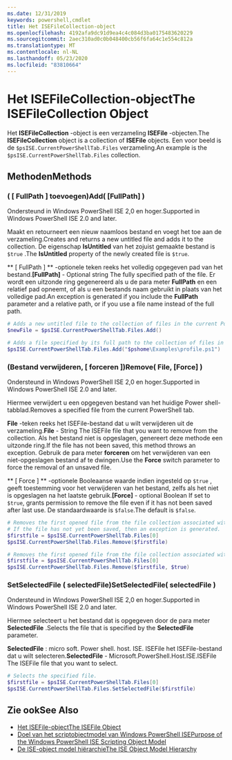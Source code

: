 ```yaml
---
ms.date: 12/31/2019
keywords: powershell,cmdlet
title: Het ISEFileCollection-object
ms.openlocfilehash: 4192afa9dc91d9ea4c4c084d3ba0175483620229
ms.sourcegitcommit: 2aec310ad0c0b048400cb56f6fa64c1e554c812a
ms.translationtype: MT
ms.contentlocale: nl-NL
ms.lasthandoff: 05/23/2020
ms.locfileid: "83810664"
---
```

# <a name="the-isefilecollection-object"></a><span data-ttu-id="d37c0-103">Het ISEFileCollection-object</span><span class="sxs-lookup"><span data-stu-id="d37c0-103">The ISEFileCollection Object</span></span>

<span data-ttu-id="d37c0-104">Het **ISEFileCollection** -object is een verzameling **ISEFile** -objecten.</span><span class="sxs-lookup"><span data-stu-id="d37c0-104">The **ISEFileCollection** object is a collection of **ISEFile** objects.</span></span> <span data-ttu-id="d37c0-105">Een voor beeld is de `$psISE.CurrentPowerShellTab.Files` verzameling.</span><span class="sxs-lookup"><span data-stu-id="d37c0-105">An example is the `$psISE.CurrentPowerShellTab.Files` collection.</span></span>

## <a name="methods"></a><span data-ttu-id="d37c0-106">Methoden</span><span class="sxs-lookup"><span data-stu-id="d37c0-106">Methods</span></span>

### <a name="add-fullpath-"></a><span data-ttu-id="d37c0-107">\( \[ FullPath \] toevoegen\)</span><span class="sxs-lookup"><span data-stu-id="d37c0-107">Add\( \[FullPath\] \)</span></span>

<span data-ttu-id="d37c0-108">Ondersteund in Windows PowerShell ISE 2,0 en hoger.</span><span class="sxs-lookup"><span data-stu-id="d37c0-108">Supported in Windows PowerShell ISE 2.0 and later.</span></span>

<span data-ttu-id="d37c0-109">Maakt en retourneert een nieuw naamloos bestand en voegt het toe aan de verzameling.</span><span class="sxs-lookup"><span data-stu-id="d37c0-109">Creates and returns a new untitled file and adds it to the collection.</span></span> <span data-ttu-id="d37c0-110">De eigenschap **IsUntitled** van het zojuist gemaakte bestand is `$true` .</span><span class="sxs-lookup"><span data-stu-id="d37c0-110">The **IsUntitled** property of the newly created file is `$true`.</span></span>

<span data-ttu-id="d37c0-111">\*\* \[ FullPath \] \*\* -optionele teken reeks het volledig opgegeven pad van het bestand.</span><span class="sxs-lookup"><span data-stu-id="d37c0-111">**\[FullPath\]** - Optional string The fully specified path of the file.</span></span> <span data-ttu-id="d37c0-112">Er wordt een uitzonde ring gegenereerd als u de para meter **FullPath** en een relatief pad opneemt, of als u een bestands naam gebruikt in plaats van het volledige pad.</span><span class="sxs-lookup"><span data-stu-id="d37c0-112">An exception is generated if you include the **FullPath** parameter and a relative path, or if you use a file name instead of the full path.</span></span>

```powershell
# Adds a new untitled file to the collection of files in the current PowerShell tab.
$newFile = $psISE.CurrentPowerShellTab.Files.Add()

# Adds a file specified by its full path to the collection of files in the current PowerShell tab.
$psISE.CurrentPowerShellTab.Files.Add("$pshome\Examples\profile.ps1")
```

### <a name="remove-file-force-"></a><span data-ttu-id="d37c0-113">\(Bestand verwijderen, \[ forceren \]\)</span><span class="sxs-lookup"><span data-stu-id="d37c0-113">Remove\( File, \[Force\] \)</span></span>

<span data-ttu-id="d37c0-114">Ondersteund in Windows PowerShell ISE 2,0 en hoger.</span><span class="sxs-lookup"><span data-stu-id="d37c0-114">Supported in Windows PowerShell ISE 2.0 and later.</span></span>

<span data-ttu-id="d37c0-115">Hiermee verwijdert u een opgegeven bestand van het huidige Power shell-tabblad.</span><span class="sxs-lookup"><span data-stu-id="d37c0-115">Removes a specified file from the current PowerShell tab.</span></span>

<span data-ttu-id="d37c0-116">**File** -teken reeks het ISEFile-bestand dat u wilt verwijderen uit de verzameling.</span><span class="sxs-lookup"><span data-stu-id="d37c0-116">**File** - String The ISEFile file that you want to remove from the collection.</span></span> <span data-ttu-id="d37c0-117">Als het bestand niet is opgeslagen, genereert deze methode een uitzonde ring.</span><span class="sxs-lookup"><span data-stu-id="d37c0-117">If the file has not been saved, this method throws an exception.</span></span> <span data-ttu-id="d37c0-118">Gebruik de para meter **forceren** om het verwijderen van een niet-opgeslagen bestand af te dwingen.</span><span class="sxs-lookup"><span data-stu-id="d37c0-118">Use the **Force** switch parameter to force the removal of an unsaved file.</span></span>

<span data-ttu-id="d37c0-119">\*\* \[ Force \] \*\* -optionele Booleaanse waarde indien ingesteld op `$true` , geeft toestemming voor het verwijderen van het bestand, zelfs als het niet is opgeslagen na het laatste gebruik.</span><span class="sxs-lookup"><span data-stu-id="d37c0-119">**\[Force\]** - optional Boolean If set to `$true`, grants permission to remove the file even if it has not been saved after last use.</span></span> <span data-ttu-id="d37c0-120">De standaardwaarde is `$false`.</span><span class="sxs-lookup"><span data-stu-id="d37c0-120">The default is `$false`.</span></span>

```powershell
# Removes the first opened file from the file collection associated with the current PowerShell tab.
# If the file has not yet been saved, then an exception is generated.
$firstfile = $psISE.CurrentPowerShellTab.Files[0]
$psISE.CurrentPowerShellTab.Files.Remove($firstfile)

# Removes the first opened file from the file collection associated with the current PowerShell tab, even if it has not been saved.
$firstfile = $psISE.CurrentPowerShellTab.Files[0]
$psISE.CurrentPowerShellTab.Files.Remove($firstfile, $true)
```

### <a name="setselectedfile-selectedfile-"></a><span data-ttu-id="d37c0-121">SetSelectedFile \( selectedFile\)</span><span class="sxs-lookup"><span data-stu-id="d37c0-121">SetSelectedFile\( selectedFile \)</span></span>

<span data-ttu-id="d37c0-122">Ondersteund in Windows PowerShell ISE 2,0 en hoger.</span><span class="sxs-lookup"><span data-stu-id="d37c0-122">Supported in Windows PowerShell ISE 2.0 and later.</span></span>

<span data-ttu-id="d37c0-123">Hiermee selecteert u het bestand dat is opgegeven door de para meter **SelectedFile** .</span><span class="sxs-lookup"><span data-stu-id="d37c0-123">Selects the file that is specified by the **SelectedFile** parameter.</span></span>

<span data-ttu-id="d37c0-124">**SelectedFile** : micro soft. Power shell. host. ISE. ISEFile het ISEFile-bestand dat u wilt selecteren.</span><span class="sxs-lookup"><span data-stu-id="d37c0-124">**SelectedFile** - Microsoft.PowerShell.Host.ISE.ISEFile The ISEFile file that you want to select.</span></span>

```powershell
# Selects the specified file.
$firstfile = $psISE.CurrentPowerShellTab.Files[0]
$psISE.CurrentPowerShellTab.Files.SetSelectedFile($firstfile)
```

## <a name="see-also"></a><span data-ttu-id="d37c0-125">Zie ook</span><span class="sxs-lookup"><span data-stu-id="d37c0-125">See Also</span></span>

- [<span data-ttu-id="d37c0-126">Het ISEFile-object</span><span class="sxs-lookup"><span data-stu-id="d37c0-126">The ISEFile Object</span></span>](The-ISEFile-Object.md)
- [<span data-ttu-id="d37c0-127">Doel van het scriptobjectmodel van Windows PowerShell ISE</span><span class="sxs-lookup"><span data-stu-id="d37c0-127">Purpose of the Windows PowerShell ISE Scripting Object Model</span></span>](Purpose-of-the-Windows-PowerShell-ISE-Scripting-Object-Model.md)
- [<span data-ttu-id="d37c0-128">De ISE-object model hiërarchie</span><span class="sxs-lookup"><span data-stu-id="d37c0-128">The ISE Object Model Hierarchy</span></span>](The-ISE-Object-Model-Hierarchy.md)
